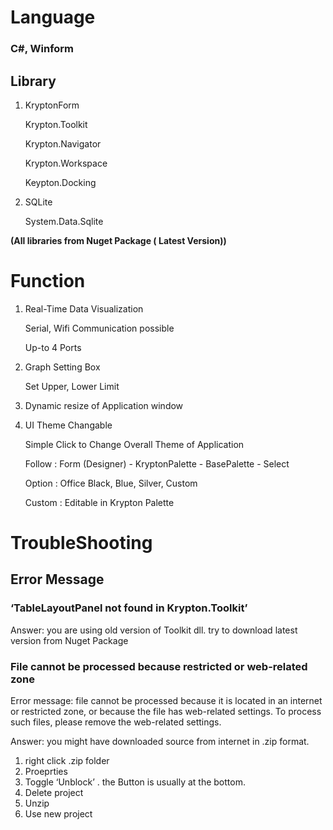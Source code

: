 # Language

### C#, Winform

## Library

1. KryptonForm

    Krypton.Toolkit

    Krypton.Navigator

    Krypton.Workspace

    Keypton.Docking

2. SQLite

    System.Data.Sqlite

**(All libraries from Nuget Package ( Latest Version))**

# Function

1. Real-Time Data Visualization 
    
    Serial, Wifi Communication possible
    
    Up-to 4 Ports
    
2. Graph Setting Box
    
    Set Upper, Lower Limit
    
3. Dynamic resize of Application window
4. UI Theme Changable
    
    Simple Click to Change Overall Theme of Application
    
    Follow : Form (Designer) - KryptonPalette - BasePalette - Select 
    
    Option : Office Black, Blue, Silver, Custom
    
    Custom : Editable in Krypton Palette
    

# TroubleShooting

## Error Message

### ‘TableLayoutPanel not found in Krypton.Toolkit’

Answer: you are using old version of Toolkit dll. try to download latest version from Nuget Package

### File cannot be processed because restricted or web-related zone

Error message: file cannot be processed because it is located in an internet or restricted zone, or because the file has web-related settings. To process such files, please remove the web-related settings.

Answer: you might have downloaded source from internet in .zip format. 

1. right click .zip folder
2. Proeprties
3. Toggle ‘Unblock’ . the Button is usually at the bottom.
4. Delete project
5. Unzip
6. Use new project
